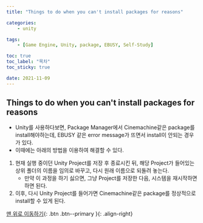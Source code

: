 ```yaml
---
title: "Things to do when you can't install packages for reasons"

categories:
    - unity

tags:
    - [Game Engine, Unity, package, EBUSY, Self-Study]

toc: true
toc_label: "목차"
toc_sticky: true

date: 2021-11-09
---
```


## Things to do when you can't install packages for reasons
- Unity를 사용하다보면, Package Manager에서 Cinemachine같은 package를 install해야하는데, EBUSY 같은 error message가 뜨면서 install이 안되는 경우가 있다.
- 이때에는 아래의 방법을 이용하여 해결할 수 있다.
1. 현재 실행 중이던 Unity Project를 저장 후 종료시킨 뒤, 해당 Project가 들어있는 상위 폴더의 이름을 임의로 바꾸고, 다시 원래 이름으로 되돌려 놓는다.
    - 만약 이 과정을 하기 싫으면, 그냥 Project를 저장한 다음, 시스템을 재시작하면 하면 된다.
2. 이후, 다시 Unity Project를 들어가면 Cinemachine같은 package를 정상적으로 install할 수 있게 된다.


[맨 위로 이동하기](#){: .btn .btn--primary }{: .align-right}